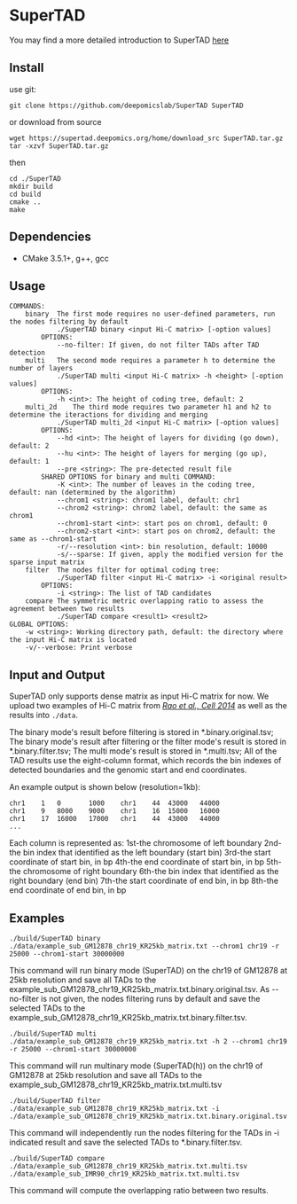 # SuperTAD

You may find a more detailed introduction to SuperTAD [here](https://supertad.deepomics.org)

## Install  
use git:  
```
git clone https://github.com/deepomicslab/SuperTAD SuperTAD
```
or download from source
```
wget https://supertad.deepomics.org/home/download_src SuperTAD.tar.gz
tar -xzvf SuperTAD.tar.gz
```
then
```
cd ./SuperTAD
mkdir build
cd build
cmake ..
make
```

## Dependencies 
* CMake 3.5.1+, g++, gcc

## Usage  
```
COMMANDS:
    binary  The first mode requires no user-defined parameters, run the nodes filtering by default
            ./SuperTAD binary <input Hi-C matrix> [-option values]
        OPTIONS:
            --no-filter: If given, do not filter TADs after TAD detection
    multi   The second mode requires a parameter h to determine the number of layers
            ./SuperTAD multi <input Hi-C matrix> -h <height> [-option values]
        OPTIONS:
            -h <int>: The height of coding tree, default: 2
    multi_2d    The third mode requires two parameter h1 and h2 to determine the iteractions for dividing and merging
            ./SuperTAD multi_2d <input Hi-C matrix> [-option values]
        OPTIONS:
            --hd <int>: The height of layers for dividing (go down), default: 2
            --hu <int>: The height of layers for merging (go up), default: 1
            --pre <string>: The pre-detected result file
        SHARED OPTIONS for binary and multi COMMAND:
            -K <int>: The number of leaves in the coding tree, default: nan (determined by the algorithm)
            --chrom1 <string>: chrom1 label, default: chr1
            --chrom2 <string>: chrom2 label, default: the same as chrom1
            --chrom1-start <int>: start pos on chrom1, default: 0
            --chrom2-start <int>: start pos on chrom2, default: the same as --chrom1-start
            -r/--resolution <int>: bin resolution, default: 10000
            -s/--sparse: If given, apply the modified version for the sparse input matrix
    filter  The nodes filter for optimal coding tree:
            ./SuperTAD filter <input Hi-C matrix> -i <original result> 
        OPTIONS:
            -i <string>: The list of TAD candidates
    compare The symmetric metric overlapping ratio to assess the agreement between two results
            ./SuperTAD compare <result1> <result2>
GLOBAL OPTIONS:
    -w <string>: Working directory path, default: the directory where the input Hi-C matrix is located
    -v/--verbose: Print verbose
```

## Input and Output
SuperTAD only supports dense matrix as input Hi-C matrix for now. We upload two examples of Hi-C matrix from [*Rao et al., Cell 2014*](https://www.cell.com/fulltext/S0092-8674(14)01497-4) as well as the results into `./data`.

The binary mode's result before filtering is stored in *.binary.original.tsv;
The binary mode's result after filtering or the filter mode's result is stored in *.binary.filter.tsv;
The multi mode's result is stored in *.multi.tsv;
All of the TAD results use the eight-column format, which records the bin indexes of detected boundaries and the genomic start and end coordinates.

An example output is shown below (resolution=1kb):
```
chr1	1	0       1000	chr1	44	43000	44000
chr1	9	8000	9000	chr1	16	15000	16000
chr1	17	16000	17000	chr1	44	43000	44000
...
```
Each column is represented as:
1st-the chromosome of left boundary
2nd-the bin index that identified as the left boundary (start bin)
3rd-the start coordinate of start bin, in bp
4th-the end coordinate of start bin, in bp
5th-the chromosome of right boundary
6th-the bin index that identified as the right boundary (end bin)
7th-the start coordinate of end bin, in bp
8th-the end coordinate of end bin, in bp

## Examples
```
./build/SuperTAD binary ./data/example_sub_GM12878_chr19_KR25kb_matrix.txt --chrom1 chr19 -r 25000 --chrom1-start 30000000
```
This command will run binary mode (SuperTAD) on the chr19 of GM12878 at 25kb resolution and save all TADs to the example_sub_GM12878_chr19_KR25kb_matrix.txt.binary.original.tsv. 
As --no-filter is not given, the nodes filtering runs by default and save the selected TADs to the example_sub_GM12878_chr19_KR25kb_matrix.txt.binary.filter.tsv.
```
./build/SuperTAD multi ./data/example_sub_GM12878_chr19_KR25kb_matrix.txt -h 2 --chrom1 chr19 -r 25000 --chrom1-start 30000000
```
This command will run multinary mode (SuperTAD(h)) on the chr19 of GM12878 at 25kb resolution and save all TADs to the example_sub_GM12878_chr19_KR25kb_matrix.txt.multi.tsv
```
./build/SuperTAD filter ./data/example_sub_GM12878_chr19_KR25kb_matrix.txt -i ./data/example_sub_GM12878_chr19_KR25kb_matrix.txt.binary.original.tsv
```
This command will independently run the nodes filtering for the TADs in -i indicated result and save the selected TADs to *.binary.filter.tsv.
```
./build/SuperTAD compare ./data/example_sub_GM12878_chr19_KR25kb_matrix.txt.multi.tsv ./data/example_sub_IMR90_chr19_KR25kb_matrix.txt.multi.tsv
```
This command will compute the overlapping ratio between two results. 

